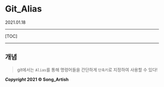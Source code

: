 # Git_Alias

2021.01.18

---

[TOC]

---



## 개념

> git에서는 `Alias`를 통해 명령어들을 간단하게 `단축키`로 지정하여 사용할 수 있다!









***Copyright* 2021 © Song_Artish**
